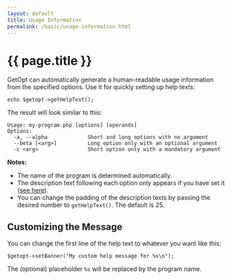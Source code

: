 ```yaml
---
layout: default
title: Usage Information
permalink: /basic/usage-information.html
---
```

# {{ page.title }}

GetOpt can automatically generate a human-readable usage information from the specified options. Use it for quickly
setting up help texts:

```php?start_inline=true
echo $getopt->getHelpText();
```

The result will look similar to this:

```
Usage: my-program.php [options] [operands]
Options:
  -a, --alpha             Short and long options with no argument
  --beta [<arg>]          Long option only with an optional argument
  -c <arg>                Short option only with a mandatory argument
```

**Notes:**

 - The name of the program is determined automatically.
 - The description text following each option only appears if you have set it
(<a href="{{ site.baseurl}}/advanced/option-descriptions.html">see here</a>).
 - You can change the padding of the description texts by passing the desired number to `getHelpText()`.
The default is 25.

## Customizing the Message

You can change the first line of the help text to whatever you want like this:

```php?start_inline=true
$getopt->setBanner("My custom help message for %s\n");
```

The (optional) placeholder `%s` will be replaced by the program name.
